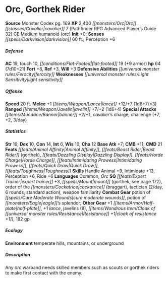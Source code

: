 ﻿---
cssclass: [monsters]
title1: Orc, Gorthek Rider
title2: Gorthek Rider
CR: 6
sources:
- name: Monster Codex
  page: 169
  link: http://paizo.com/products/btpy9926?Pathfinder-Roleplaying-Game-Monster-Codex
XP: 2400
race: Orc
classes:
- cavalier 7 (Pathfinder RPG Advanced Player's Guide 32)
alignment: CE
size: Medium
type: humanoid
subtypes:
- orc
initiative:
  bonus: 0
senses:
  darkvision: 60
AC:
  AC: 19
  touch: 10
  flat_footed: 19
  components:
    armor: 9
HP:
  HP: 64
  long: 7d10+21
saves:
  fort: 8
  ref: 3
  will: 3
defensive_abilities:
- ferocity
weaknesses:
- light sensitivity
speeds:
  base: 20
attacks:
  melee:
  - - text: +1 lance +12/+7 (1d8+7/×3)
      entries:
      - - damage: 1d8+7
          crit_multiplier: 3
      attack: +1 lance
      bonus:
      - 12
      - 7
  ranged:
  - - text: javelin +7/+2 (1d6+4)
      entries:
      - - damage: 1d6+4
      attack: javelin
      bonus:
      - 7
      - 2
  special:
  - banner +2/+1
  - cavalier's charge
  - challenge (+7, +2, 3/day)
ability_scores:
  STR: 19
  DEX: 10
  CON: 14
  INT: 6
  WIS: 10
  CHA: 12
BAB: 7
CMB: 11
CMD: 21
feats:
- name: Animal Affinity
- superscripts:
  - ARG
  name: Beast Rider (gorthek)
- name: Dazzling Display
- superscripts:
  - ARG
  name: Horde Charge
- name: Intimidating Prowess
- name: Quick Draw
- name: Toughness
skills:
  Handle Animal: 9
  Intimidate: 13
  Perception: 6
  Ride: 6
languages:
- Common
- Orc
special_qualities:
- expert trainer +3
- mount (gorthek, see page 172)
- order of the cockatrice (braggart)
- tactician (2/day, 6 rounds, standard action)
- weapon familiarity
gear:
  combat:
  - potion of cure moderate wounds
  - potion of eagle's splendor
  other:
  - +1 half-plate
  - +1 lance
  - javelins (8)
  - cloak of resistance +1
  - 182 gp
ecology:
  environment: temperate hills, mountains, or underground
desc_long: Any orc warband needs skilled members such as scouts or gorthek riders
  to make first contact with the enemy.

---

# Orc, Gorthek Rider

**Source** Monster Codex pg. 169
**XP** 2,400
_[[monsters/Orc|Orc]]_ _[[classes/Cavalier|cavalier]]_ 7 (Pathfinder RPG Advanced Player’s Guide 32)
CE Medium humanoid (_orc_)
**Init** +0; **Senses** _[[spells/Darkvision|darkvision]]_ 60 ft.; Perception +6

##### Defense

**AC** 19, touch 10, _[[conditions/Flat-Footed|flat-footed]]_ 19 (+9 armor)
**hp** 64 (7d10+21)
**Fort** +8, **Ref** +3, **Will** +3
**Defensive Abilities** _[[universal monster rules/Ferocity|ferocity]]_
**Weaknesses** _[[universal monster rules/Light Sensitivity|light sensitivity]]_

##### Offense
**Speed** 20 ft.
**Melee** +1 _[[items/Weapon/Lance|lance]]_ +12/+7 (1d8+7/×3)
**Ranged** _[[items/Weapon/Javelin|javelin]]_ +7/+2 (1d6+4)
**Special Attacks** _[[items/Mundane/Banner|banner]]_ +2/+1, _cavalier_’s charge, challenge (+7, +2, 3/day)

##### Statistics
**Str** 19, **Dex** 10, **Con** 14, **Int** 6, **Wis** 10, **Cha** 12
**Base Atk** +7; **CMB** +11; **CMD** 21
**Feats** _[[feats/Animal Affinity|Animal Affinity]]_, _[[feats/Beast Rider|Beast Rider]]_ (gorthek), _[[feats/Dazzling Display|Dazzling Display]]_, _[[feats/Horde Charge|Horde Charge]]_, _[[feats/Intimidating Prowess|Intimidating Prowess]]_, _[[feats/Quick Draw|Quick Draw]]_, _[[feats/Toughness|Toughness]]_
**Skills** Handle Animal +9, Intimidate +13, Perception +6, Ride +6
**Languages** Common, _Orc_
**SQ** _[[feats/Expert Trainer|expert trainer]]_ +3, _[[spells/Mount|mount]]_ (gorthek, see page 172), order of the _[[monsters/Cockatrice|cockatrice]]_ (braggart), tactician (2/day, 6 rounds, standard action), weapon familiarity
**Combat Gear** potion of _[[spells/Cure Moderate Wounds|cure moderate wounds]]_, potion of _[[monsters/Eagle|eagle]]_’s splendor; **Other Gear** +1 _[[items/Armor/Half-plate|half-plate]]_, +1 _lance_, javelins (8), _[[items/Wondrous Item/Cloak of _[[universal monster rules/Resistance|Resistance]]_ +1|cloak of _resistance_ +1]]_, 182 gp

##### Ecology

**Environment** temperate hills, mountains, or underground

##### Description

Any _orc_ warband needs skilled members such as scouts or gorthek riders to make first contact with the enemy.